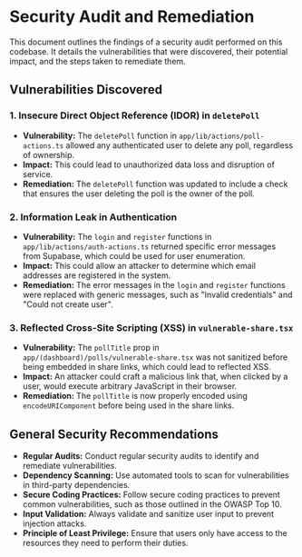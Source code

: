 # Security Audit and Remediation

This document outlines the findings of a security audit performed on this codebase. It details the vulnerabilities that were discovered, their potential impact, and the steps taken to remediate them.

## Vulnerabilities Discovered

### 1. Insecure Direct Object Reference (IDOR) in `deletePoll`

*   **Vulnerability:** The `deletePoll` function in `app/lib/actions/poll-actions.ts` allowed any authenticated user to delete any poll, regardless of ownership.
*   **Impact:** This could lead to unauthorized data loss and disruption of service.
*   **Remediation:** The `deletePoll` function was updated to include a check that ensures the user deleting the poll is the owner of the poll.

### 2. Information Leak in Authentication

*   **Vulnerability:** The `login` and `register` functions in `app/lib/actions/auth-actions.ts` returned specific error messages from Supabase, which could be used for user enumeration.
*   **Impact:** This could allow an attacker to determine which email addresses are registered in the system.
*   **Remediation:** The error messages in the `login` and `register` functions were replaced with generic messages, such as "Invalid credentials" and "Could not create user".

### 3. Reflected Cross-Site Scripting (XSS) in `vulnerable-share.tsx`

*   **Vulnerability:** The `pollTitle` prop in `app/(dashboard)/polls/vulnerable-share.tsx` was not sanitized before being embedded in share links, which could lead to reflected XSS.
*   **Impact:** An attacker could craft a malicious link that, when clicked by a user, would execute arbitrary JavaScript in their browser.
*   **Remediation:** The `pollTitle` is now properly encoded using `encodeURIComponent` before being used in the share links.

## General Security Recommendations

*   **Regular Audits:** Conduct regular security audits to identify and remediate vulnerabilities.
*   **Dependency Scanning:** Use automated tools to scan for vulnerabilities in third-party dependencies.
*   **Secure Coding Practices:** Follow secure coding practices to prevent common vulnerabilities, such as those outlined in the OWASP Top 10.
*   **Input Validation:** Always validate and sanitize user input to prevent injection attacks.
*   **Principle of Least Privilege:** Ensure that users only have access to the resources they need to perform their duties.